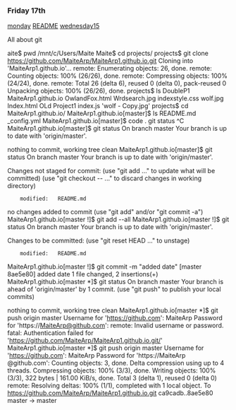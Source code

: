 ### Friday 17th ### 

[monday](./monday.md)
[README](./README.md)
[wednesday15](./wednesday15.md)

All about git 

aite$ pwd
/mnt/c/Users/Maite
Maite$ cd projects/
projects$ git clone https://github.com/MaiteArp/MaiteArp1.github.io.git
Cloning into 'MaiteArp1.github.io'...
remote: Enumerating objects: 26, done.
remote: Counting objects: 100% (26/26), done.
remote: Compressing objects: 100% (24/24), done.
remote: Total 26 (delta 6), reused 0 (delta 0), pack-reused 0
Unpacking objects: 100% (26/26), done.
projects$ ls
 DoubleP1     MaiteArp1.github.io   OwlandFox.html   Wrdsearch.jpg   indexstyle.css     wolf.jpg
 Index.html   OLd                   Project1         index.js       'wolf - Copy.jpg'
projects$ cd MaiteArp1.github.io/
MaiteArp1.github.io[master]$ ls
README.md  _config.yml
MaiteArp1.github.io[master]$ code .
git status
^C
MaiteArp1.github.io[master]$ git status
On branch master
Your branch is up to date with 'origin/master'.

nothing to commit, working tree clean
MaiteArp1.github.io[master]$ git status
On branch master
Your branch is up to date with 'origin/master'.

Changes not staged for commit:
  (use "git add <file>..." to update what will be committed)
  (use "git checkout -- <file>..." to discard changes in working directory)

        modified:   README.md

no changes added to commit (use "git add" and/or "git commit -a")
MaiteArp1.github.io[master !]$ git add --all
MaiteArp1.github.io[master !]$ git status
On branch master
Your branch is up to date with 'origin/master'.

Changes to be committed:
  (use "git reset HEAD <file>..." to unstage)

        modified:   README.md

MaiteArp1.github.io[master !]$ git commit -m "added date"
[master 8ae5e80] added date
 1 file changed, 2 insertions(+)
MaiteArp1.github.io[master *]$ git status
On branch master
Your branch is ahead of 'origin/master' by 1 commit.
  (use "git push" to publish your local commits)

nothing to commit, working tree clean
MaiteArp1.github.io[master *]$ git push origin master
Username for 'https://github.com': MaiteArp
Password for 'https://MaiteArp@github.com':
remote: Invalid username or password.
fatal: Authentication failed for 'https://github.com/MaiteArp/MaiteArp1.github.io.git/'
MaiteArp1.github.io[master *]$ git push origin master
Username for 'https://github.com': MaiteArp
Password for 'https://MaiteArp @github.com':
Counting objects: 3, done.
Delta compression using up to 4 threads.
Compressing objects: 100% (3/3), done.
Writing objects: 100% (3/3), 322 bytes | 161.00 KiB/s, done.
Total 3 (delta 1), reused 0 (delta 0)
remote: Resolving deltas: 100% (1/1), completed with 1 local object.
To https://github.com/MaiteArp/MaiteArp1.github.io.git
   ca9cadb..8ae5e80  master -> master

